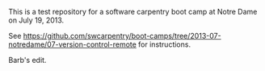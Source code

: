 This is a test repository for a software carpentry boot camp at Notre Dame on July 19, 2013.  

See https://github.com/swcarpentry/boot-camps/tree/2013-07-notredame/07-version-control-remote for instructions.


Barb's
edit.
